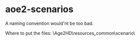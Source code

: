 # aoe2-scenarios
A naming convention would'nt be too bad.

Where to put the files:
<where ever steam installs your games>\Age2HD\resources\_common\scenario\